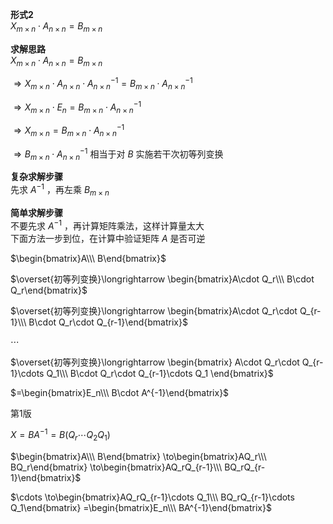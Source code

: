 **形式2**  
$X_{m\times n}\cdot A_{n\times n}  
=B_{m\times n}$  
  
**求解思路**  
$X_{m\times n}\cdot A_{n\times n}  
=B_{m\times n}$  
  
$\Rightarrow X_{m\times n}  
\cdot A_{n\times n}\cdot A_{n\times n}^{-1}  
=B_{m\times n}\cdot A_{n\times n}^{-1}$  
  
$\Rightarrow X_{m\times n}\cdot E_n  
=B_{m\times n}\cdot A_{n\times n}^{-1}$  
  
$\Rightarrow X_{m\times n}  
=B_{m\times n}\cdot A_{n\times n}^{-1}$  
  
$\Rightarrow B_{m\times n}\cdot A_{n\times n}^{-1}$ 相当于对 $B$ 实施若干次初等列变换  
  
**复杂求解步骤**  
先求 $A^{-1}$ ，再左乘 $B_{m\times n}$  
  
**简单求解步骤**  
不要先求 $A^{-1}$ ，再计算矩阵乘法，这样计算量太大  
下面方法一步到位，在计算中验证矩阵 $A$ 是否可逆  
  
$\begin{bmatrix}A\\\ B\end{bmatrix}$  
  
$\overset{初等列变换}\longrightarrow  
\begin{bmatrix}A\cdot Q_r\\\  
B\cdot Q_r\end{bmatrix}$  
  
$\overset{初等列变换}\longrightarrow  
\begin{bmatrix}A\cdot Q_r\cdot Q_{r-1}\\\  
B\cdot Q_r\cdot Q_{r-1}\end{bmatrix}$  
  
$\cdots$  
  
$\overset{初等列变换}\longrightarrow  
\begin{bmatrix}  
A\cdot Q_r\cdot Q_{r-1}\cdots Q_1\\\  
B\cdot Q_r\cdot Q_{r-1}\cdots Q_1  
\end{bmatrix}$  
  
$=\begin{bmatrix}E_n\\\  
B\cdot A^{-1}\end{bmatrix}$  
  
第1版  
  
$X=BA^{-1}=B(Q_r\cdots Q_2Q_1)$  
  
$\begin{bmatrix}A\\\ B\end{bmatrix}  
\to\begin{bmatrix}AQ_r\\\ BQ_r\end{bmatrix}  
\to\begin{bmatrix}AQ_rQ_{r-1}\\\ BQ_rQ_{r-1}\end{bmatrix}$  
  
$\cdots  
\to\begin{bmatrix}AQ_rQ_{r-1}\cdots Q_1\\\ BQ_rQ_{r-1}\cdots Q_1\end{bmatrix}  
=\begin{bmatrix}E_n\\\ BA^{-1}\end{bmatrix}$  
  
